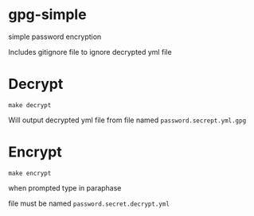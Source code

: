 # gpg-simple
simple password encryption

Includes gitignore file to ignore decrypted yml file

# Decrypt
`make decrypt`
 
Will output decrypted yml file from file named
`password.secrept.yml.gpg`


# Encrypt
`make encrypt`

when prompted type in paraphase


file must be named
`password.secret.decrypt.yml` 
